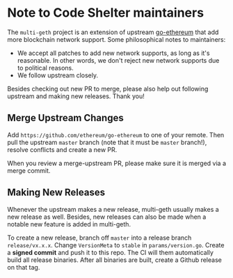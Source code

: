 ﻿# Note to Code Shelter maintainers

The `multi-geth` project is an extension of upstream
[go-ethereum](https://github.com/ethereum/go-ethereum) that add more
blockchain network support. Some philosophical notes to maintainers:

* We accept all patches to add new network supports, as long as it's
  reasonable. In other words, we don't reject new network supports due
  to political reasons.
* We follow upstream closely.

Besides checking out new PR to merge, please also help out following
upstream and making new releases. Thank you!

## Merge Upstream Changes

Add `https://github.com/ethereum/go-ethereum` to one of your
remote. Then pull the upstream `master` branch (note that it must be
`master` branch!), resolve conflicts and create a new PR.

When you review a merge-upstream PR, please make sure it is merged via
a merge commit.

## Making New Releases

Whenever the upstream makes a new release, multi-geth usually makes a
new release as well. Besides, new releases can also be made when a
notable new feature is added in multi-geth.

To create a new release, branch off `master` into a release branch
`release/vx.x.x`. Change `VersionMeta` to `stable` in
`params/version.go`. Create a **signed commit** and push it to this
repo. The CI will them automatically build all release binaries. After
all binaries are built, create a Github release on that tag.
